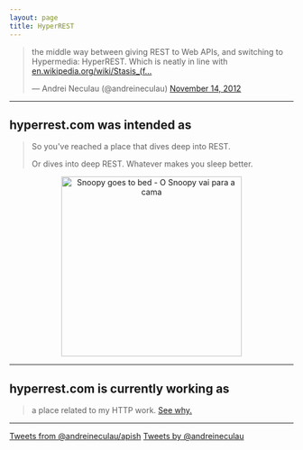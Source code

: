 ```yaml
---
layout: page
title: HyperREST
---
```


<blockquote class="twitter-tweet"><p>the middle way between giving REST to Web APIs, and switching to Hypermedia: HyperREST. Which is neatly in line with <a href="http://t.co/dhCNqZ9P" title="http://en.wikipedia.org/wiki/Stasis_(fiction)">en.wikipedia.org/wiki/Stasis_(f…</a></p>&mdash; Andrei Neculau (@andreineculau) <a href="https://twitter.com/andreineculau/status/268773840241434627" data-datetime="2012-11-14T17:54:11+00:00">November 14, 2012</a></blockquote>
<script async src="//platform.twitter.com/widgets.js" charset="utf-8"></script>

---


## hyperrest.com was intended as

> So you've reached a place that dives deep into REST.
> 
> Or dives into deep REST. Whatever makes you sleep better.

<p style="text-align: center">
<a href="http://www.flickr.com/photos/starrynight1/4243967687/" title="Snoopy goes to bed - O Snoopy vai para a cama by * starrynight1, on Flickr"><img src="http://farm5.staticflickr.com/4036/4243967687_4eb3109bda_n.jpg" width="320" height="320" alt="Snoopy goes to bed - O Snoopy vai para a cama"></a>
</p>

---


## hyperrest.com is currently working as

> a place related to my HTTP work. [See why.](http://hyperrest.github.io/2013-10-14-man-overboard/#content)

---


<a class="twitter-timeline" href="https://twitter.com/andreineculau/apish" data-widget-id="283576315959971841">Tweets from @andreineculau/apish</a>
<a class="twitter-timeline" href="https://twitter.com/andreineculau" data-widget-id="283572982620766208">Tweets by @andreineculau</a>

